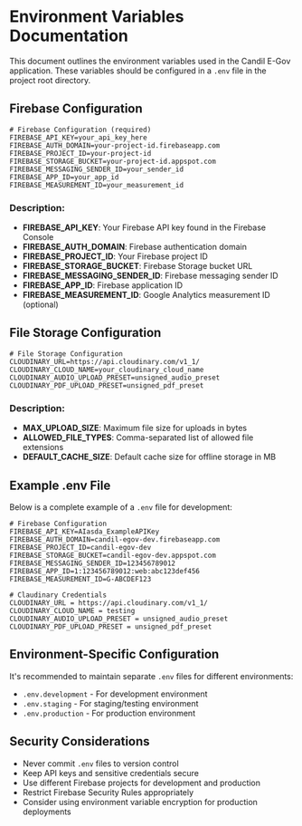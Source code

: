 # Environment Variables Documentation

This document outlines the environment variables used in the Candil E-Gov application. These variables should be configured in a `.env` file in the project root directory.

## Firebase Configuration

```
# Firebase Configuration (required)
FIREBASE_API_KEY=your_api_key_here
FIREBASE_AUTH_DOMAIN=your-project-id.firebaseapp.com
FIREBASE_PROJECT_ID=your-project-id
FIREBASE_STORAGE_BUCKET=your-project-id.appspot.com
FIREBASE_MESSAGING_SENDER_ID=your_sender_id
FIREBASE_APP_ID=your_app_id
FIREBASE_MEASUREMENT_ID=your_measurement_id
```

### Description:

- **FIREBASE_API_KEY**: Your Firebase API key found in the Firebase Console
- **FIREBASE_AUTH_DOMAIN**: Firebase authentication domain
- **FIREBASE_PROJECT_ID**: Your Firebase project ID
- **FIREBASE_STORAGE_BUCKET**: Firebase Storage bucket URL
- **FIREBASE_MESSAGING_SENDER_ID**: Firebase messaging sender ID
- **FIREBASE_APP_ID**: Firebase application ID
- **FIREBASE_MEASUREMENT_ID**: Google Analytics measurement ID (optional)

## File Storage Configuration

```
# File Storage Configuration
CLOUDINARY_URL=https://api.cloudinary.com/v1_1/
CLOUDINARY_CLOUD_NAME=your_cloudinary_cloud_name  
CLOUDINARY_AUDIO_UPLOAD_PRESET=unsigned_audio_preset 
CLOUDINARY_PDF_UPLOAD_PRESET=unsigned_pdf_preset
```

### Description:

- **MAX_UPLOAD_SIZE**: Maximum file size for uploads in bytes
- **ALLOWED_FILE_TYPES**: Comma-separated list of allowed file extensions
- **DEFAULT_CACHE_SIZE**: Default cache size for offline storage in MB

## Example .env File

Below is a complete example of a `.env` file for development:

```
# Firebase Configuration
FIREBASE_API_KEY=AIasda_ExampleAPIKey
FIREBASE_AUTH_DOMAIN=candil-egov-dev.firebaseapp.com
FIREBASE_PROJECT_ID=candil-egov-dev
FIREBASE_STORAGE_BUCKET=candil-egov-dev.appspot.com
FIREBASE_MESSAGING_SENDER_ID=123456789012
FIREBASE_APP_ID=1:123456789012:web:abc123def456
FIREBASE_MEASUREMENT_ID=G-ABCDEF123

# Claudinary Credentials
CLOUDINARY_URL = https://api.cloudinary.com/v1_1/
CLOUDINARY_CLOUD_NAME = testing
CLOUDINARY_AUDIO_UPLOAD_PRESET = unsigned_audio_preset
CLOUDINARY_PDF_UPLOAD_PRESET = unsigned_pdf_preset
```

## Environment-Specific Configuration

It's recommended to maintain separate `.env` files for different environments:

- `.env.development` - For development environment
- `.env.staging` - For staging/testing environment
- `.env.production` - For production environment

## Security Considerations

- Never commit `.env` files to version control
- Keep API keys and sensitive credentials secure
- Use different Firebase projects for development and production
- Restrict Firebase Security Rules appropriately
- Consider using environment variable encryption for production deployments